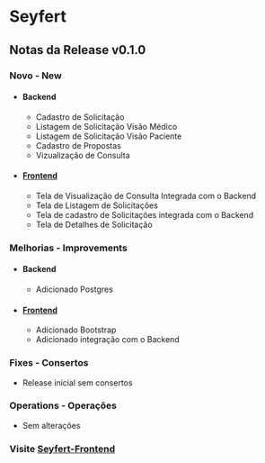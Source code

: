 # Seyfert

## Notas da Release v0.1.0
### Novo - New
- #### Backend
    - Cadastro de Solicitação
    - Listagem de Solicitação Visão Médico
    - Listagem de Solicitação Visão Paciente
    - Cadastro de Propostas
    - Vizualização  de Consulta
- #### [Frontend](https://github.com/ES2-UFPI/seyfert-frontend)
    - Tela de Visualização de Consulta Integrada com o Backend
    - Tela de Listagem de Solicitações
    - Tela de cadastro de Solicitações integrada com o Backend
    - Tela de Detalhes de Solicitação

### Melhorias - Improvements
- #### Backend
    - Adicionado Postgres

- #### [Frontend](https://github.com/ES2-UFPI/seyfert-frontend)
    - Adicionado Bootstrap
    - Adicionado integração com o Backend

### Fixes - Consertos
 - Release inicial sem consertos
### Operations - Operações
 - Sem alterações 


### Visite [Seyfert-Frontend](https://github.com/ES2-UFPI/seyfert-frontend/tree/v0.1.0)
